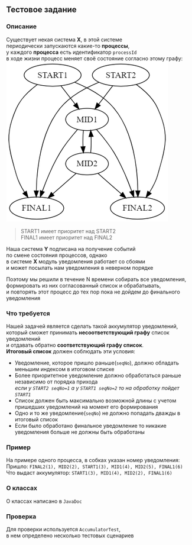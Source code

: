 ## Тестовое задание
### Описание
Существует некая система **X**, в этой системе  
периодически запускаются какие-то **процессы**,  
у каждого **процесса** есть идентификатор `processId`  
в ходе жизни процесс меняет своё состояние согласно этому графу:
![IMG](./img/graphviz.png)  
> START1 имеет приоритет над START2  
> FINAL1 имеет приоритет над FINAL2 
  
Наша система **Y** подписана на получение событий  
по смене состояния процессов, однако  
в системе **X** модуль уведомления работает со сбоями  
и может посылать нам уведомления в неверном порядке  
  
Поэтому мы решили в течение N времени собирать все уведомления,    
формировать из них согласованный список и обрабатывать,  
и повторять этот процесс до тех пор пока не дойдем до финального  
уведомления  

### Что требуется
Нашей задачей является сделать такой аккумулятор уведомлений,  
который сможет принимать **несоответствующий графу** список уведомлений  
и отдавать обратно **соответствующий графу список**.  
**Итоговый список** должен соблюдать эти условия:
- Уведомление, которое пришло раньше(`seqNo`), должно обладать меньшим индексом в итоговом списке
- Более приоритетное уведомление должно обработаться раньше независимо от порядка прихода  
*если у `START2 seqNo=1` а у `START1 seqNo=2` то на обработку пойдет `START1`*
- Список должен быть максимально возможной длины с учетом пришедших уведомлений на момент его формирования
- Одно и то же уведомление(`seqNo`) не должно попадать дважды в итоговый список
- Если было обработано финальное уведомление то никакие уведомления больше не должны быть обработаны

### Пример
На примере одного процесса, в собках указан номер уведомления:  
Пришло: `FINAL2(1), MID2(2), START1(3), MID1(4), MID2(5), FINAL1(6)`  
Что выдаст аккумулятор: `START1(3), MID1(4), MID2(2), FINAL1(6)`  

### О классах
О классах написано в `JavaDoc`  

### Проверка
Для проверки используется `AccumulatorTest`,  
в нем определено несколько тестовых сценариев